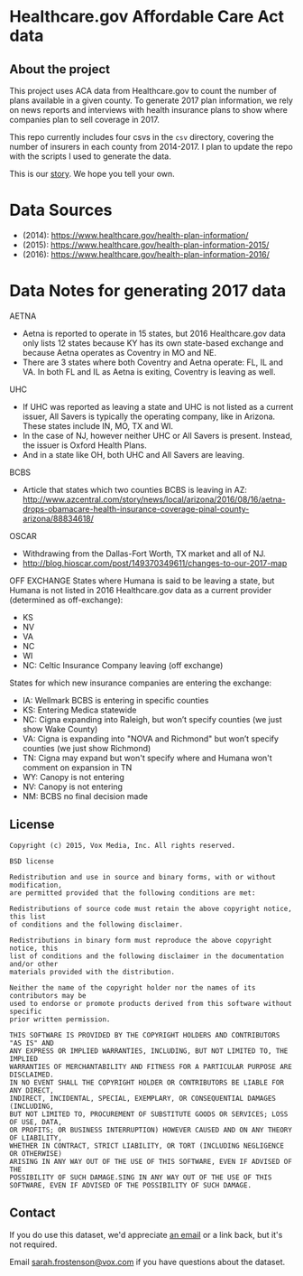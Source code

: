 # Healthcare.gov Affordable Care Act data

## About the project
This project uses ACA data from Healthcare.gov to count the number of plans available in a given county. To generate 2017 plan information, we rely on news reports and interviews with health insurance plans to show where companies plan to sell coverage in 2017.

This repo currently includes four csvs in the `csv` directory, covering the number of insurers in each county from 2014-2017. I plan to update the repo with the scripts I used to generate the data.

This is our [story](http://www.vox.com/a/obamacare-competition-2017). We hope you tell your own.

# Data Sources
- (2014): https://www.healthcare.gov/health-plan-information/
- (2015): https://www.healthcare.gov/health-plan-information-2015/
- (2016): https://www.healthcare.gov/health-plan-information-2016/

# Data Notes for generating 2017 data
AETNA
- Aetna is reported to operate in 15 states, but 2016 Healthcare.gov data only lists 12 states because KY has its own state-based exchange and because Aetna operates as Coventry in MO and NE.
- There are 3 states where both Coventry and Aetna operate: FL, IL and VA. In both FL and IL as Aetna is exiting, Coventry is leaving as well.

UHC
- If UHC was reported as leaving a state and UHC is not listed as a current issuer, All Savers is typically the operating company, like in Arizona. These states include IN, MO, TX and WI.
- In the case of NJ, however neither UHC or All Savers is present. Instead, the issuer is Oxford Health Plans.
- And in a state like OH, both UHC and All Savers are leaving.

BCBS
- Article that states which two counties BCBS is leaving in AZ:
http://www.azcentral.com/story/news/local/arizona/2016/08/16/aetna-drops-obamacare-health-insurance-coverage-pinal-county-arizona/88834618/

OSCAR
- Withdrawing from the Dallas-Fort Worth, TX market and all of NJ.
- http://blog.hioscar.com/post/149370349611/changes-to-our-2017-map

OFF EXCHANGE
States where Humana is said to be leaving a state, but Humana is not listed in 2016 Healthcare.gov data as a current provider (determined as off-exchange):
- KS
- NV
- VA
- NC
- WI
- NC: Celtic Insurance Company leaving (off exchange)

States for which new insurance companies are entering the exchange:
- IA: Wellmark BCBS is entering in specific counties
- KS: Entering Medica statewide
- NC: Cigna expanding into Raleigh, but won’t specify counties (we just show Wake County)
- VA: Cigna is expanding into "NOVA and Richmond" but won’t specify counties (we just show Richmond)
- TN: Cigna may expand but won't specify where and Humana won't comment on expansion in TN
- WY: Canopy is not entering
- NV: Canopy is not entering
- NM: BCBS no final decision made

## License
```
Copyright (c) 2015, Vox Media, Inc. All rights reserved.

BSD license

Redistribution and use in source and binary forms, with or without modification,
are permitted provided that the following conditions are met:

Redistributions of source code must retain the above copyright notice, this list
of conditions and the following disclaimer.

Redistributions in binary form must reproduce the above copyright notice, this
list of conditions and the following disclaimer in the documentation and/or other
materials provided with the distribution.

Neither the name of the copyright holder nor the names of its contributors may be
used to endorse or promote products derived from this software without specific
prior written permission.

THIS SOFTWARE IS PROVIDED BY THE COPYRIGHT HOLDERS AND CONTRIBUTORS "AS IS" AND
ANY EXPRESS OR IMPLIED WARRANTIES, INCLUDING, BUT NOT LIMITED TO, THE IMPLIED
WARRANTIES OF MERCHANTABILITY AND FITNESS FOR A PARTICULAR PURPOSE ARE DISCLAIMED.
IN NO EVENT SHALL THE COPYRIGHT HOLDER OR CONTRIBUTORS BE LIABLE FOR ANY DIRECT,
INDIRECT, INCIDENTAL, SPECIAL, EXEMPLARY, OR CONSEQUENTIAL DAMAGES (INCLUDING,
BUT NOT LIMITED TO, PROCUREMENT OF SUBSTITUTE GOODS OR SERVICES; LOSS OF USE, DATA,
OR PROFITS; OR BUSINESS INTERRUPTION) HOWEVER CAUSED AND ON ANY THEORY OF LIABILITY,
WHETHER IN CONTRACT, STRICT LIABILITY, OR TORT (INCLUDING NEGLIGENCE OR OTHERWISE)
ARISING IN ANY WAY OUT OF THE USE OF THIS SOFTWARE, EVEN IF ADVISED OF THE
POSSIBILITY OF SUCH DAMAGE.SING IN ANY WAY OUT OF THE USE OF THIS SOFTWARE, EVEN IF ADVISED OF THE POSSIBILITY OF SUCH DAMAGE.
```

## Contact

If you do use this dataset, we'd appreciate [an email](mailto:sarah.frostenson@vox.com) or a link back, but it's not required.

Email [sarah.frostenson@vox.com](mailto:sarah.frostenson@vox.com) if you have questions about the dataset.
